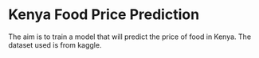 # Kenya Food Price Prediction
The aim is to train a model that will predict the price of food in Kenya.
The dataset used is from kaggle.
